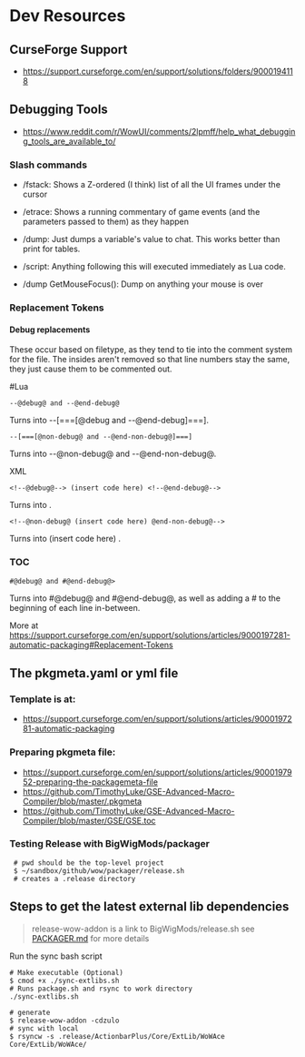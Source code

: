 # Dev Resources

## CurseForge Support
- https://support.curseforge.com/en/support/solutions/folders/9000194118

## Debugging Tools
- https://www.reddit.com/r/WowUI/comments/2lpmff/help_what_debugging_tools_are_available_to/

### Slash commands

- /fstack: Shows a Z-ordered (I think) list of all the UI frames under the cursor

- /etrace: Shows a running commentary of game events (and the parameters passed to them) as they happen

- /dump: Just dumps a variable's value to chat. This works better than print for tables.

- /script: Anything following this will executed immediately as Lua code.
  
- /dump GetMouseFocus(): Dump on anything your mouse is over

### Replacement Tokens

#### Debug replacements

These occur based on filetype, as they tend to tie into the comment system for the file.
The insides aren't removed so that line numbers stay the same, they just cause them to be commented out.



#Lua

```text
--@debug@ and --@end-debug@
```

Turns into --[===[@debug and --@end-debug]===].


```text
--[===[@non-debug@ and --@end-non-debug@]===]
```

Turns into --@non-debug@ and --@end-non-debug@.


XML

```text
<!--@debug@--> (insert code here) <!--@end-debug@-->
```
Turns into <!--@debug (insert code here) @end-debug@-->.


```text
<!--@non-debug@ (insert code here) @end-non-debug@-->
```
Turns into <!--@non-debug@--> (insert code here) <!--@end-non-debug@-->.



### TOC

```text
#@debug@ and #@end-debug@>
```
Turns into #@debug@ and #@end-debug@, as well as adding a # to the beginning of each line in-between.

More at https://support.curseforge.com/en/support/solutions/articles/9000197281-automatic-packaging#Replacement-Tokens

## The pkgmeta.yaml or yml file

### Template is at:
- https://support.curseforge.com/en/support/solutions/articles/9000197281-automatic-packaging

### Preparing pkgmeta file:
- https://support.curseforge.com/en/support/solutions/articles/9000197952-preparing-the-packagemeta-file
- https://github.com/TimothyLuke/GSE-Advanced-Macro-Compiler/blob/master/.pkgmeta
- https://github.com/TimothyLuke/GSE-Advanced-Macro-Compiler/blob/master/GSE/GSE.toc


### Testing Release with BigWigMods/packager
```shell
 # pwd should be the top-level project
 $ ~/sandbox/github/wow/packager/release.sh
 # creates a .release directory
```

## Steps to get the latest external lib dependencies

> release-wow-addon is a link to BigWigMods/release.sh
see [PACKAGER.md](PACKAGER.md) for more details

Run the sync bash script
```shell
# Make executable (Optional)
$ cmod +x ./sync-extlibs.sh
# Runs package.sh and rsync to work directory
./sync-extlibs.sh
```

```shell
# generate
$ release-wow-addon -cdzulo
# sync with local
$ rsyncw -s .release/ActionbarPlus/Core/ExtLib/WoWAce Core/ExtLib/WoWAce/
```
